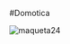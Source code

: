 #Domotica


![maqueta24](https://github.com/NikitaYurchenkoo/domotica/assets/171035972/5e9771d8-4258-41ad-a394-81ecb4a50a6c)

